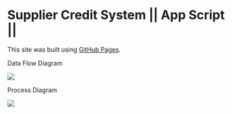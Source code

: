 # Supplier Credit System || App Script || 

This site was built using [GitHub Pages](https://pages.github.com/).

Data Flow Diagram

![](https://user-images.githubusercontent.com/44643948/215288100-4d3a1b7a-2488-4a83-8413-be0919579eca.png)

Process Diagram

![](https://user-images.githubusercontent.com/44643948/215288162-76716256-6446-46a7-889c-1540e6f8fb3a.png)
